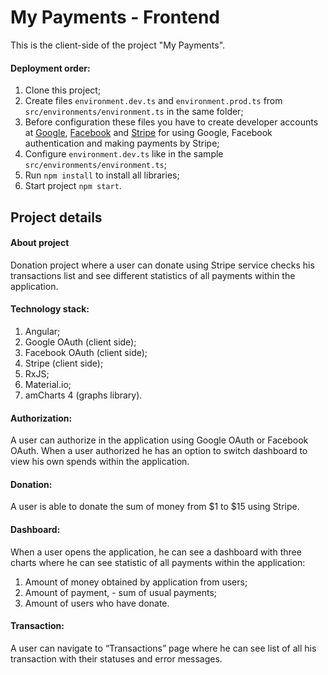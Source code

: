 # My Payments - Frontend
This is the client-side of the project "My Payments".

#### Deployment order:
1) Clone this project;
2) Create files `environment.dev.ts` and `environment.prod.ts` from `src/environments/environment.ts` in the same folder;
3) Before configuration these files you have to create developer accounts at [Google](https://console.developers.google.com), [Facebook](https://developers.facebook.com/apps) and [Stripe](https://dashboard.stripe.com/account/apikeys) for using Google, Facebook authentication and 
making payments by Stripe;
4) Configure `environment.dev.ts` like in the sample `src/environments/environment.ts`;
5) Run `npm install` to install all libraries;
6) Start project `npm start`.

## Project details
#### About project
Donation project where a user can donate using Stripe service checks his transactions list and see different statistics of all payments within the application.

#### Technology stack:
1. Angular;
2. Google OAuth (client side);
3. Facebook OAuth (client side);
4. Stripe (client side);
5. RxJS;
6. Material.io;
7. amCharts 4 (graphs library).

#### Authorization:
A user can authorize in the application using Google OAuth or Facebook OAuth. When a user
authorized he has an option to switch dashboard to view his own spends within the application.

#### Donation:
A user is able to donate the sum of money from $1 to $15 using Stripe.

#### Dashboard:
When a user opens the application, he can see a dashboard with three charts where he can see statistic of all payments within the application:
1. Amount of money obtained by application from users;
2. Amount of payment, - sum of usual payments;
3. Amount of users who have donate.


#### Transaction:
A user can navigate to “Transactions” page where he can see list of all his transaction with their statuses and error messages.

